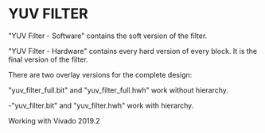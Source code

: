 # YUV FILTER


"YUV Filter - Software" contains the soft version of the filter.

"YUV Filter - Hardware" contains every hard version of every block. It is the final version of the filter.

There are two overlay versions for the complete design:

"yuv_filter_full.bit" and "yuv_filter_full.hwh" work without hierarchy.

-"yuv_filter.bit" and "yuv_filter.hwh" work with hierarchy.


Working with Vivado 2019.2
